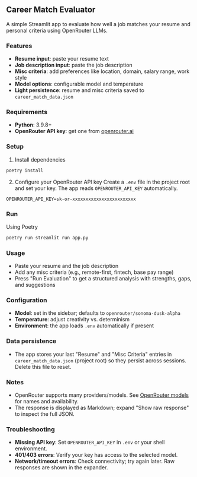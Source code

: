 ## Career Match Evaluator

A simple Streamlit app to evaluate how well a job matches your resume and personal criteria using OpenRouter LLMs.

### Features
- **Resume input**: paste your resume text
- **Job description input**: paste the job description
- **Misc criteria**: add preferences like location, domain, salary range, work style
- **Model options**: configurable model and temperature
- **Light persistence**: resume and misc criteria saved to `career_match_data.json`

### Requirements
- **Python**: 3.9.8+
- **OpenRouter API key**: get one from [openrouter.ai](https://openrouter.ai)

### Setup
1) Install dependencies
   
  ```bash
  poetry install
  ```
   

2) Configure your OpenRouter API key
   Create a `.env` file in the project root and set your key. The app reads `OPENROUTER_API_KEY` automatically.
  ```dotenv
  OPENROUTER_API_KEY=sk-or-xxxxxxxxxxxxxxxxxxxxxxxx
  ```

### Run
   
   Using Poetry
  ```bash
  poetry run streamlit run app.py
  ```

### Usage
- Paste your resume and the job description
- Add any misc criteria (e.g., remote-first, fintech, base pay range)
- Press "Run Evaluation" to get a structured analysis with strengths, gaps, and suggestions

### Configuration
- **Model**: set in the sidebar; defaults to `openrouter/sonoma-dusk-alpha`
- **Temperature**: adjust creativity vs. determinism
- **Environment**: the app loads `.env` automatically if present

### Data persistence
- The app stores your last "Resume" and "Misc Criteria" entries in `career_match_data.json` (project root) so they persist across sessions. Delete this file to reset.

### Notes
- OpenRouter supports many providers/models. See [OpenRouter models](https://openrouter.ai/models) for names and availability.
- The response is displayed as Markdown; expand "Show raw response" to inspect the full JSON.

### Troubleshooting
- **Missing API key**: Set `OPENROUTER_API_KEY` in `.env` or your shell environment.
- **401/403 errors**: Verify your key has access to the selected model.
- **Network/timeout errors**: Check connectivity; try again later. Raw responses are shown in the expander.
